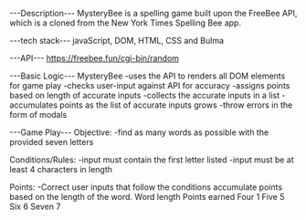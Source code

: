 
<p>
---Description---
MysteryBee is a spelling game built upon the FreeBee API, which is a cloned from the New York Times Spelling Bee app.<br>

---tech stack---
javaScript, DOM, HTML, CSS and Bulma

---API---
https://freebee.fun/cgi-bin/random

---Basic Logic---
MysteryBee 
-uses the API to renders all DOM elements for game play 
-checks user-input against API for accuracy 
-assigns points based on length of accurate inputs 
-collects the accurate inputs in a list 
-accumulates points as the list of accurate inputs grows
-throw errors in the form of modals 

---Game Play---
Objective:
       -find as many words as possible with the provided seven letters

Conditions/Rules:
       -input must contain the first letter listed
       -input must be at least 4 characters in length

 Points:
       -Correct user inputs that follow the conditions accumulate points based on the length of the word. 
              Word length	Points earned
              Four	       1
              Five	       5
              Six	       6
              Seven  	7
</p>

